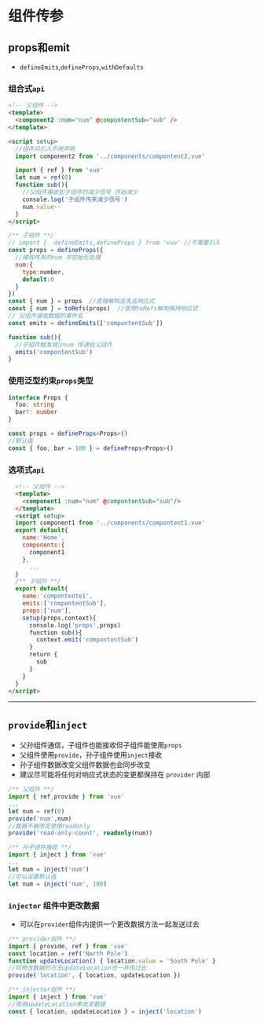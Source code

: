 # 组件传参

## props和emit
* `defineEmits`,`defineProps`,`withDefaults`

### 组合式`api`
```html
<!-- 父组件 -->
<template>
  <component2 :num="num" @compontentSub="sub" />
</template>

<script setup>
  //组件只引入不用声明
  import component2 from '../components/compontent2.vue' 

  import { ref } from 'vue'
  let num = ref(0)
  function sub(){
    //父组件接收到子组件的减少信号 开始减少
    console.log('子组件传来减少信号')
    num.value--
  }
</script>
```
```js
/** 子组件 **/
// import {  defineEmits,defineProps } from 'vue' //不需要引入
const props = defineProps({
  //接收传来的num 并初始化处理
  num:{
    type:number,
    default:0
  }
}) 
const { num } = props  //直接解构会失去响应式
const { num } = toRefs(props)  //使用toRefs解构保持响应式
// 父组件接收数据的事件名
const emits = defineEmits(['compontentSub'])

function sub(){
  //子组件触发减少num 传递给父组件
  emits('compontentSub')
}
```
### 使用泛型约束`props`类型
```ts
interface Props {
  foo: string
  bar?: number
}

const props = defineProps<Props>()
//默认值
const { foo, bar = 100 } = defineProps<Props>()
```


### 选项式`api`
```html
  <!-- 父组件 -->
  <template>
    <component1 :num="num" @compontentSub="sub"/>
  </template>
  <script setup>
  import component1 from '../components/compontent1.vue'
  export default{
    name:'Home',
    components:{
      component1
    },
      ...
  }
  /** 子组件 **/
  export default{
    name:'compontente1',
    emits:['compontentSub'],
    props:['num'],
    setup(props,context){
      console.log('props',props)
      function sub(){
        context.emit('compontentSub')  
      }
      return {
        sub
      }
    }
  }
</script>
```

---
## `provide`和`inject`
* 父孙组件通信，子组件也能接收但子组件能使用`props`
* 父组件使用`provide`，孙子组件使用`inject`接收
* 孙子组件数据改变父组件数据也会同步改变
* 建议尽可能将任何对响应式状态的变更都保持在 `provider` 内部
```ts
/** 父组件 **/
import { ref,provide } from 'vue'
...
let num = ref(0)
provide('num',num)
//数据不被改变使用readonly
provide('read-only-count', readonly(num))
```
```ts
/** 孙子组件接收 **/
import { inject } from 'vue'
...
let num = inject('num')
//可以设置默认值
let num = inject('num', 100)
```

### `injector` 组件中更改数据
* 可以在`provider`组件内提供一个更改数据方法一起发送过去

```ts
/** provider组件 **/
import { provide, ref } from 'vue'
const location = ref('North Pole')
function updateLocation() { location.value = 'South Pole' }
//将修改数据的方法updateLocation也一并传过去
provide('location', { location, updateLocation })
```
```ts
/** injector组件 **/
import { inject } from 'vue'
//使用updateLocation来改变数据
const { location, updateLocation } = inject('location')
```